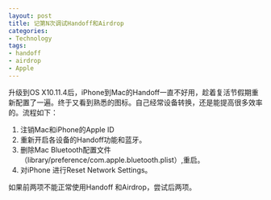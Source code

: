 ```yaml
---
layout: post
title: 记第N次调试Handoff和Airdrop
categories:
- Technology
tags:
- handoff
- airdrop
- Apple
---
```




升级到OS X10.11.4后，iPhone到Mac的Handoff一直不好用，趁着复活节假期重新配置了一遍。终于又看到熟悉的图标。自己经常设备转换，还是能提高很多效率的。流程如下：

1. 注销Mac和iPhone的Apple ID
2. 重新开启各设备的Handoff功能和蓝牙。
3. 删除Mac Bluetooth配置文件（library/preference/com.apple.bluetooth.plist）,重启。
4.  对iPhone 进行Reset Network Settings。

如果前两项不能正常使用Handoff 和Airdrop，尝试后两项。